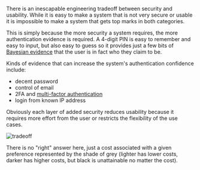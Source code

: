There is an inescapable engineering tradeoff between security and usability. While it is easy to make a system that is not very secure or usable it is impossible to make a system that gets top marks in both categories. 

This is simply because the more security a system requires, the more authentication evidence is required. A 4-digit PIN is easy to remember and easy to input, but also easy to guess so it provides just a few bits of [Bayesian evidence](https://en.wikipedia.org/wiki/Evidence_under_Bayes_theorem) that the user is in fact who they claim to be.

Kinds of evidence that can increase the system's authentication confidence include:
* decent password
* control of email
* 2FA and [multi-factor authentication](https://en.wikipedia.org/wiki/Multi-factor_authentication)
* login from known IP address

Obviously each layer of added security reduces usability because it requires more effort from the user or restricts the flexibility of the use cases.
 
![tradeoff](https://i.imgur.com/olq3xz7.png)

There is no "right" answer here, just a cost associated with a given preference represented by the shade of grey (lighter has lower costs, darker has higher costs, but black is unattainable no matter the cost).